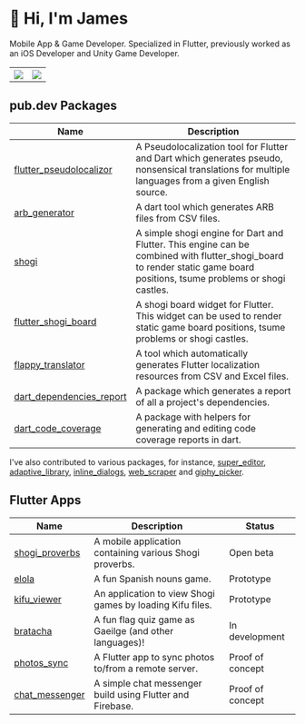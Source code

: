 # 👋 Hi, I'm James

Mobile App & Game Developer. Specialized in Flutter, previously worked as an iOS Developer and Unity Game Developer.

<table style="width:100%">
  <tr>
    <th><img src="https://github-readme-stats.vercel.app/api?username=defuncart&show_icons=true&hide_border=true" /></th>
    <th><img src="https://github-readme-stats.vercel.app/api/top-langs/?username=defuncart&layout=compact&hide=Ruby" /></th>
  </tr>
</table>

## pub.dev Packages

| Name | Description |
| ---- | ----------- |
| [flutter_pseudolocalizor](https://pub.dev/packages/flutter_pseudolocalizor) | A Pseudolocalization tool for Flutter and Dart which generates pseudo, nonsensical translations for multiple languages from a given English source. |
| [arb_generator](https://pub.dev/packages/arb_generator) | A dart tool which generates ARB files from CSV files. |
| [shogi](https://pub.dev/packages/shogi) | A simple shogi engine for Dart and Flutter. This engine can be combined with flutter_shogi_board to render static game board positions, tsume problems or shogi castles. |
| [flutter_shogi_board](https://pub.dev/packages/flutter_shogi_board) | A shogi board widget for Flutter. This widget can be used to render static game board positions, tsume problems or shogi castles. |
| [flappy_translator](https://pub.dev/packages/flappy_translator) | A tool which automatically generates Flutter localization resources from CSV and Excel files. |
| [dart_dependencies_report](https://github.com/defuncart/dart_dependencies_report) | A package which generates a report of all a project's dependencies. |
| [dart_code_coverage](https://github.com/defuncart/dart_code_coverage) | A package with helpers for generating and editing code coverage reports in dart. |

I've also contributed to various packages, for instance, [super_editor](https://github.com/superlistapp/super_editor/graphs/contributors), 
[adaptive_library](https://github.com/beagle-barks/adaptive_library/graphs/contributors), [inline_dialogs](https://github.com/1SouravGhosh/flutter_inline_dialogs/graphs/contributors), [web_scraper](https://github.com/tusharojha/web_scraper/graphs/contributors) and [giphy_picker](https://github.com/firstfloorsoftware/giphy_picker/graphs/contributors).

## Flutter Apps

| Name | Description | Status |
| ---- | ----------- | ------ |
| [shogi_proverbs](https://github.com/defuncart/shogi_proverbs) | A mobile application containing various Shogi proverbs. | Open beta |
| [elola](https://github.com/defuncart/elola) | A fun Spanish nouns game. | Prototype |
| [kifu_viewer](https://github.com/defuncart/kifu_viewer) | An application to view Shogi games by loading Kifu files. | Prototype |
| [bratacha](https://github.com/defuncart/bratacha) | A fun flag quiz game as Gaeilge (and other languages)! | In development |
| [photos_sync](https://github.com/defuncart/photos_sync) | A Flutter app to sync photos to/from a remote server. | Proof of concept |
| [chat_messenger](https://github.com/defuncart/chat_messenger) | A simple chat messenger build using Flutter and Firebase. | Proof of concept |
